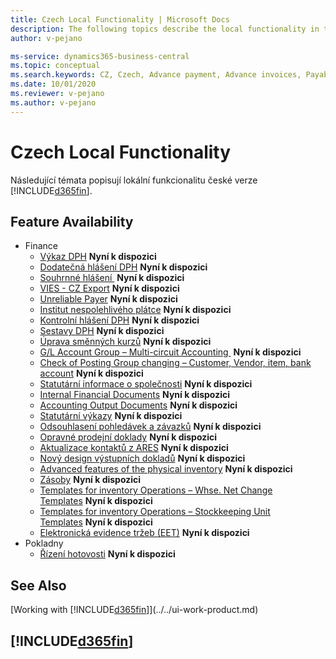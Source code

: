 ```yaml
---
title: Czech Local Functionality | Microsoft Docs
description: The following topics describe the local functionality in the Czech version of Business Central.
author: v-pejano

ms-service: dynamics365-business-central
ms.topic: conceptual
ms.search.keywords: CZ, Czech, Advance payment, Advance invoices, Payables, Finance,  Cash, EET, Cash Desk
ms.date: 10/01/2020
ms.reviewer: v-pejano
ms.author: v-pejano
---
```


# Czech Local Functionality  

Následující témata popisují lokální funkcionalitu české verze [!INCLUDE[d365fin](../../includes/d365fin_md.md)].

## Feature Availability

* Finance  
  * [Výkaz DPH](vat-statement.md) **Nyní k dispozici** 
  * [Dodatečná hlášení DPH](supplementary-vat-statement.md) **Nyní k dispozici** 
  * [Souhrnné hlášení ](vies-cz.md) **Nyní k dispozici** 
  * [VIES - CZ Export](how-to-use-vies-cz-export.md) **Nyní k dispozici** 
  * [Unreliable Payer](unreliable-payer.md) **Nyní k dispozici** 
  * [Institut nespolehlivého plátce](how-to-setup-and-post-reverse-charge.md) **Nyní k dispozici** 
  * [Kontrolní hlášení DPH](how-to-create-vat-control-report.md) **Nyní k dispozici** 
  * [Sestavy DPH](czech-vat-reports.md) **Nyní k dispozici** 
  * [Úprava směnných kurzů](how-to-update-exchange-rate.md) **Nyní k dispozici** 
  * [G/L Account Group – Multi-circuit Accounting ](how-to-use-multi-circuit-accounting.md) **Nyní k dispozici** 
  * [Check of Posting Group changing – Customer, Vendor, item, bank account](check-of-posting-group-changing.md) **Nyní k dispozici** 
  * [Statutární informace o společnosti](statutory-company-information.md) **Nyní k dispozici** 
  * [Internal Financial Documents](internal-financial-documents.md) **Nyní k dispozici** 
  * [Accounting Output Documents](accounting-output-documents.md) **Nyní k dispozici** 
  * [Statutární výkazy](statutory-statements.md) **Nyní k dispozici** 
  * [Odsouhlasení pohledávek a závazků](customers-vendors-reconciliations.md) **Nyní k dispozici** 
  * [Opravné prodejní doklady](sales-correcting-documents.md) **Nyní k dispozici** 
  * [Aktualizace kontaktů z ARES](how-to-update-contacts-from-ares.md) **Nyní k dispozici** 
  * [Nový design výstupních dokladů](new-design-of-output-documents.md) **Nyní k dispozici** 
  * [Advanced features of the physical inventory](advanced-features-physical-inventory.md) **Nyní k dispozici** 
  * [Zásoby](inventory-counting-document.md) **Nyní k dispozici** 
  * [Templates for inventory Operations – Whse. Net Change Templates](warehouse-net-change-templates.md) **Nyní k dispozici** 
  * [Templates for inventory Operations – Stockkeeping Unit Templates](stockkeeping-unit-templates.md) **Nyní k dispozici** 
  * [Elektronická evidence tržeb (EET)](eet.md) **Nyní k dispozici** 
* Pokladny   
  * [Řízení hotovosti](cash-desk.md) **Nyní k dispozici** 

 
## See Also

[Working with [!INCLUDE[d365fin](../../includes/d365fin_md.md)]](../../ui-work-product.md)  

## [!INCLUDE[d365fin](../../includes/free_trial_md.md)]  